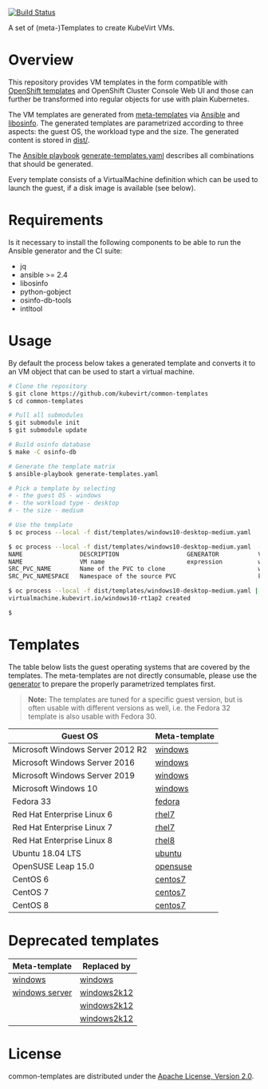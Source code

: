 [![Build Status](https://travis-ci.com/kubevirt/common-templates.svg?branch=master)](https://travis-ci.com/kubevirt/common-templates)

A set of (meta-)Templates to create KubeVirt VMs.

# Overview

This repository provides VM templates in the form compatible with [OpenShift templates](https://docs.okd.io/latest/openshift_images/using-templates.html) and OpenShift Cluster Console Web UI and those can further be transformed into regular objects for use with plain Kubernetes.

The VM templates are generated from [meta-templates](templates/) via [Ansible](https://www.ansible.com/) and [libosinfo](https://libosinfo.org/). The generated templates are parametrized according to three aspects: the guest OS, the workload type and the size. The generated content is stored in [dist/](dist/).

The [Ansible playbook](https://docs.ansible.com/ansible/latest/user_guide/playbooks.html) [generate-templates.yaml](generate-templates.yaml) describes all combinations that should be generated.

Every template consists of a VirtualMachine definition which can be used to launch the guest, if a disk image is available (see below).

# Requirements

Is it necessary to install the following components to be able to run the Ansible generator and the CI suite:

- jq
- ansible >= 2.4
- libosinfo
- python-gobject
- osinfo-db-tools
- intltool

# Usage

By default the process below takes a generated template and converts it to an VM object that can be used to start a virtual machine.

```bash
# Clone the repository
$ git clone https://github.com/kubevirt/common-templates
$ cd common-templates

# Pull all submodules
$ git submodule init
$ git submodule update

# Build osinfo database
$ make -C osinfo-db

# Generate the template matrix
$ ansible-playbook generate-templates.yaml

# Pick a template by selecting
# - the guest OS - windows
# - the workload type - desktop
# - the size - medium

# Use the template
$ oc process --local -f dist/templates/windows10-desktop-medium.yaml

$ oc process --local -f dist/templates/windows10-desktop-medium.yaml  --parameters
NAME                DESCRIPTION                   GENERATOR           VALUE
NAME                VM name                       expression          windows-[a-z0-9]{6}
SRC_PVC_NAME        Name of the PVC to clone                          win10
SRC_PVC_NAMESPACE   Namespace of the source PVC                       kubevirt-os-images

$ oc process --local -f dist/templates/windows10-desktop-medium.yaml | kubectl apply -f -
virtualmachine.kubevirt.io/windows10-rt1ap2 created

$
```

# Templates

The table below lists the guest operating systems that are covered by the templates. The meta-templates are not directly consumable, please use the [generator](generate-templates.yaml) to prepare the properly parametrized templates first.

> **Note:** The templates are tuned for a specific guest version, but is often
> usable with different versions as well, i.e. the Fedora 32 template is also
> usable with Fedora 30.

| Guest OS | Meta-template |
|---|---|
| Microsoft Windows Server 2012 R2 | [windows](templates/windows2k12.tpl.yaml) |
| Microsoft Windows Server 2016 | [windows](templates/windows2k16.tpl.yaml) |
| Microsoft Windows Server 2019 | [windows](templates/windows2k19.tpl.yaml) |
| Microsoft Windows 10 | [windows](templates/windows10.tpl.yaml) |
| Fedora 33 | [fedora](templates/fedora.tpl.yaml) |
| Red Hat Enterprise Linux 6 | [rhel7](templates/rhel6.tpl.yaml) |
| Red Hat Enterprise Linux 7 | [rhel7](templates/rhel7.tpl.yaml) |
| Red Hat Enterprise Linux 8 | [rhel8](templates/rhel8.tpl.yaml) |
| Ubuntu 18.04 LTS | [ubuntu](templates/ubuntu.tpl.yaml) |
| OpenSUSE Leap 15.0 | [opensuse](templates/opensuse.tpl.yaml) |
| CentOS 6 | [centos7](templates/centos6.tpl.yaml) |
| CentOS 7 | [centos7](templates/centos7.tpl.yaml) |
| CentOS 8 | [centos7](templates/centos8.tpl.yaml) |

# Deprecated templates

| Meta-template | Replaced by |
|---|---|
| [windows](templates/win2k12r2-deprecated.tpl.yaml)| [windows](templates/windows.tpl.yaml) |
| [windows server](templates/deprecated-windows.tpl.yaml)| [windows2k12](templates/windows2k12.tpl.yaml) |
|| [windows2k12](templates/windows2k16.tpl.yaml) |
|| [windows2k12](templates/windows2k19.tpl.yaml) |

# License

common-templates are  distributed under the
[Apache License, Version 2.0](http://www.apache.org/licenses/LICENSE-2.0.txt).

